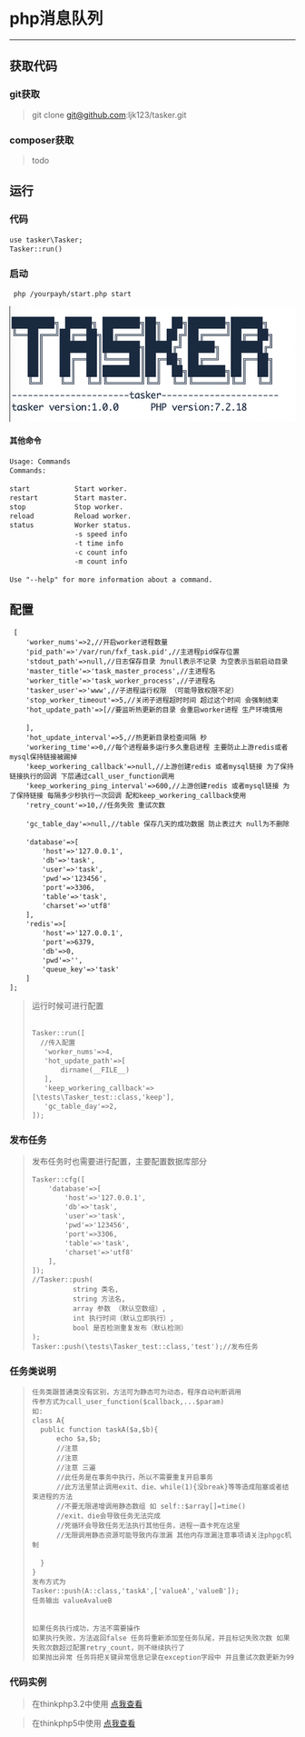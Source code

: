 # php消息队列

------
## 获取代码
### git获取

>git clone git@github.com:ljk123/tasker.git

### composer获取
>todo

 
## 运行
### 代码
~~~
use tasker\Tasker;
Tasker::run()
~~~

### 启动

~~~
 php /yourpayh/start.php start
~~~
![启动成功](doc/images/started.png)
#### 其他命令
~~~
Usage: Commands
Commands:

start           Start worker.
restart         Start master.
stop            Stop worker.
reload          Reload worker.
status          Worker status.
                -s speed info
                -t time info
                -c count info
                -m count info

Use "--help" for more information about a command.
~~~

## 配置
~~~
 [
    'worker_nums'=>2,//开启worker进程数量
    'pid_path'=>'/var/run/fxf_task.pid',//主进程pid保存位置
    'stdout_path'=>null,//日志保存目录 为null表示不记录 为空表示当前启动目录
    'master_title'=>'task_master_process',//主进程名
    'worker_title'=>'task_worker_process',//子进程名
    'tasker_user'=>'www',//子进程运行权限 （可能导致权限不足）
    'stop_worker_timeout'=>5,//关闭子进程超时时间 超过这个时间 会强制结束
    'hot_update_path'=>[//要监听热更新的目录 会重启worker进程 生产环境慎用

    ],
    'hot_update_interval'=>5,//热更新目录检查间隔 秒
    'workering_time'=>0,//每个进程最多运行多久重启进程 主要防止上游redis或者mysql保持链接被踢掉
    'keep_workering_callback'=>null,//上游创建redis 或者mysql链接 为了保持链接执行的回调 下层通过call_user_function调用
    'keep_workering_ping_interval'=>600,//上游创建redis 或者mysql链接 为了保持链接 每隔多少秒执行一次回调 配和keep_workering_callback使用
    'retry_count'=>10,//任务失败 重试次数

    'gc_table_day'=>null,//table 保存几天的成功数据 防止表过大 null为不删除

    'database'=>[
        'host'=>'127.0.0.1',
        'db'=>'task',
        'user'=>'task',
        'pwd'=>'123456',
        'port'=>3306,
        'table'=>'task',
        'charset'=>'utf8'
    ],
    'redis'=>[
        'host'=>'127.0.0.1',
        'port'=>6379,
        'db'=>0,
        'pwd'=>'',
        'queue_key'=>'task'
    ]
];
~~~
>运行时候可进行配置
>~~~
>
>Tasker::run([
>   //传入配置
>    'worker_nums'=>4,
>    'hot_update_path'=>[
>        dirname(__FILE__)
>    ],
>    'keep_workering_callback'=>[\tests\Tasker_test::class,'keep'],
>    'gc_table_day'=>2,
>]);
>~~~

### 发布任务
>发布任务时也需要进行配置，主要配置数据库部分
>~~~
>Tasker::cfg([
>     'database'=>[
>         'host'=>'127.0.0.1',
>         'db'=>'task',
>         'user'=>'task',
>         'pwd'=>'123456',
>         'port'=>3306,
>         'table'=>'task',
>         'charset'=>'utf8'
>     ],
> ]);
>//Tasker::push(
>           string 类名,
>           string 方法名,
>           array 参数 （默认空数组）,
>           int 执行时间（默认立即执行）,
>           bool 是否检测重复发布（默认检测）
>);
>Tasker::push(\tests\Tasker_test::class,'test');//发布任务
>~~~
>
### 任务类说明
>```
>任务类跟普通类没有区别，方法可为静态可为动态，程序自动判断调用
>传参方式为call_user_function($callback,...$param)
>如:
>class A{
>   public function taskA($a,$b){
>       echo $a,$b;
>       //注意 
>       //注意 
>       //注意 三遍
>       //此任务是在事务中执行，所以不需要重复开启事务
>       //此方法里禁止调用exit、die、while(1){没break}等等造成阻塞或者结束进程的方法
>       //不要无限递增调用静态数组 如 self::$array[]=time() 
>       //exit、die会导致任务无法完成
>       //死循环会导致任务无法执行其他任务，进程一直卡死在这里
>       //无限调用静态资源可能导致内存泄漏 其他内存泄漏注意事项请关注phpgc机制
>       
>   }
>}
>发布方式为
>Tasker::push(A::class,'taskA',['valueA','valueB']);
>任务输出 valueAvalueB
>
>
>如果任务执行成功，方法不需要操作
>如果执行失败，方法返回false 任务将重新添加至任务队尾，并且标记失败次数 如果失败次数超过配置retry_count，则不继续执行了
>如果抛出异常 任务将把关键异常信息记录在exception字段中 并且重试次数更新为99
>```

### 代码实例

>在thinkphp3.2中使用 [点我查看](example/thinkphp3.2)

>在thinkphp5中使用 [点我查看](example/thinkphp5)